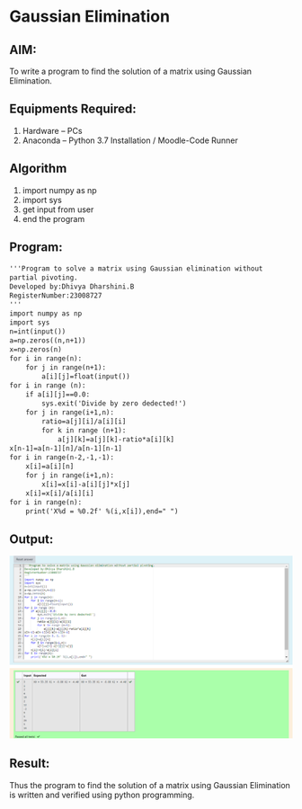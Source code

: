 # Gaussian Elimination

## AIM:
To write a program to find the solution of a matrix using Gaussian Elimination.

## Equipments Required:
1. Hardware – PCs
2. Anaconda – Python 3.7 Installation / Moodle-Code Runner

## Algorithm
1. import numpy as np
2. import sys
3. get input from user
4. end the program
## Program:
``````
'''Program to solve a matrix using Gaussian elimination without partial pivoting.
Developed by:Dhivya Dharshini.B
RegisterNumber:23008727
'''
import numpy as np
import sys
n=int(input())
a=np.zeros((n,n+1))
x=np.zeros(n)
for i in range(n):
    for j in range(n+1):
        a[i][j]=float(input())
for i in range (n):
    if a[i][j]==0.0:
        sys.exit('Divide by zero dedected!')
    for j in range(i+1,n):
        ratio=a[j][i]/a[i][i]
        for k in range (n+1):
            a[j][k]=a[j][k]-ratio*a[i][k]
x[n-1]=a[n-1][n]/a[n-1][n-1]
for i in range(n-2,-1,-1):
    x[i]=a[i][n]
    for j in range(i+1,n):
        x[i]=x[i]-a[i][j]*x[j]
    x[i]=x[i]/a[i][i]
for i in range(n):
    print('X%d = %0.2f' %(i,x[i]),end=" ")
``````
## Output:
![gaussian elimination](/Screenshot%202023-12-04%20103120.png)
## Result:
Thus the program to find the solution of a matrix using Gaussian Elimination is written and verified using python programming.


